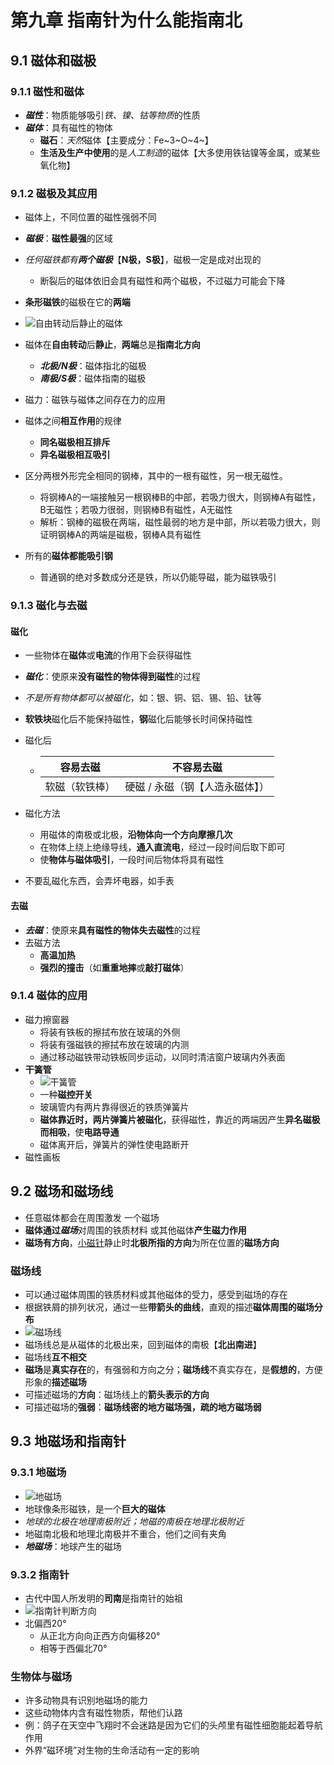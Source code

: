 # 第九章 指南针为什么能指南北

## 9.1 磁体和磁极

### 9.1.1 磁性和磁体

- ***磁性***：物质能够吸引*铁、镍、钴等物质*的性质
- ***磁体***：具有磁性的物体
  - **磁石**：*天然*磁体【主要成分：Fe~3~O~4~】
  - **生活及生产中使用**的是*人工制造*的磁体【大多使用铁钴镍等金属，或某些氧化物】

### 9.1.2 磁极及其应用

- 磁体上，不同位置的磁性强弱不同
- ***磁极***：**磁性最强**的区域
- *任何磁铁都有**两个磁极***【**N极，S极**】，磁极一定是成对出现的
  - 断裂后的磁体依旧会具有磁性和两个磁极，不过磁力可能会下降

- **条形磁铁**的磁极在它的**两端**
- ![自由转动后静止的磁体](https://i.ibb.co/ys6Jx4Q/image.png)
- 磁体在**自由转动**后**静止**，**两端**总是**指南北方向**
  - ***北极/N极***：磁体指北的磁极
  - ***南极/S极***：磁体指南的磁极
- 磁力：磁铁与磁体之间存在力的应用
- 磁体之间**相互作用**的规律
  - **同名磁极相互排斥**
  - **异名磁极相互吸引**
- 区分两根外形完全相同的钢棒，其中的一根有磁性，另一根无磁性。
  - 将钢棒A的一端接触另一根钢棒B的中部，若吸力很大，则钢棒A有磁性，B无磁性；若吸力很弱，则钢棒B有磁性，A无磁性
  - 解析：钢棒的磁极在两端，磁性最弱的地方是中部，所以若吸力很大，则证明钢棒A的两端是磁极，钢棒A具有磁性
- 所有的**磁体都能吸引钢**
  - 普通钢的绝对多数成分还是铁，所以仍能导磁，能为磁铁吸引



### 9.1.3 磁化与去磁

#### 磁化

- 一些物体在**磁体**或**电流**的作用下会获得磁性

- ***磁化***：使原来**没有磁性的物体得到磁性**的过程

- *不是所有物体都可以被磁化*，如：银、铜、铝、锡、铅、钛等

- **软铁块**磁化后不能保持磁性，**钢**磁化后能够长时间保持磁性

- 磁化后

  - |    容易去磁    |           不容易去磁            |
    | :------------: | :-----------------------------: |
    | 软磁（软铁棒） | 硬磁 / 永磁（钢【人造永磁体】） |

- 磁化方法

  - 用磁体的南极或北极，**沿物体向一个方向摩擦几次**
  - 在物体上绕上绝缘导线，**通入直流电**，经过一段时间后取下即可
  - 使**物体与磁体吸引**，一段时间后物体将具有磁性
  
- 不要乱磁化东西，会弄坏电器，如手表

#### 去磁

- ***去磁***：使原来**具有磁性的物体失去磁性**的过程
- 去磁方法
  - **高温加热**
  - **强烈的撞击**（如**重重地摔**或**敲打磁体**）

### 9.1.4 磁体的应用

- 磁力擦窗器
  - 将装有铁板的擦拭布放在玻璃的外侧
  - 将装有强磁铁的擦拭布放在玻璃的内测
  - 通过移动磁铁带动铁板同步运动，以同时清洁窗户玻璃内外表面
- **干簧管**
  - ![干簧管](https://i.ibb.co/vwW4QZG/image.png)
  - 一种**磁控开关**
  - 玻璃管内有两片靠得很近的铁质弹簧片
  - **磁体靠近时，两片弹簧片被磁化**，获得磁性，靠近的两端因产生**异名磁极而相吸**，使**电路导通**
  - 磁体离开后，弹簧片的弹性使电路断开
- 磁性画板

## 9.2 磁场和磁场线

- 任意磁体都会在周围激发 一个磁场
- **磁体通过*磁场***对周围的铁质材料 或其他磁体**产生磁力作用**
- **磁场有方向**，<u>小磁针</u>静止时**北极所指的方向**为所在位置的**磁场方向**

### 磁场线

- 可以通过磁体周围的铁质材料或其他磁体的受力，感受到磁场的存在
- 根据铁屑的排列状况，通过一些**带箭头的曲线**，直观的描述**磁体周围的磁场分布**
- ![磁场线](https://i.ibb.co/yyD6sfX/image.jpg)
- 磁场线总是从磁体的北极出来，回到磁体的南极【**北出南进**】
- 磁场线**互不相交**
- **磁场**是**真实存在**的，有强弱和方向之分；**磁场线**不真实存在，是**假想的**，方便形象的**描述磁场**
- 可描述磁场的**方向**：磁场线上的**箭头表示的方向**
- 可描述磁场的**强弱**：**磁场线密的地方磁场强，疏的地方磁场弱**

## 9.3 地磁场和指南针

### 9.3.1 地磁场

- ![地磁场](https://i.ibb.co/FYMCkrM/image.png)
- 地球像条形磁铁，是一个**巨大的磁体**
- *地球的北极在地理南极附近；地磁的南极在地理北极附近*
- 地磁南北极和地理北南极并不重合，他们之间有夹角
- ***地磁场***：地球产生的磁场

### 9.3.2 指南针

- 古代中国人所发明的**司南**是指南针的始祖
- ![指南针判断方向](https://i.ibb.co/NVcZt09/image.png)
- 北偏西20°
  - 从正北方向向正西方向偏移20°
  - 相等于西偏北70°


### 生物体与磁场

- 许多动物具有识别地磁场的能力
-  这些动物体内含有磁性物质，帮他们认路
-  例：鸽子在天空中飞翔时不会迷路是因为它们的头颅里有磁性细胞能起着导航作用
- 外界“磁环境”对生物的生命活动有一定的影响

